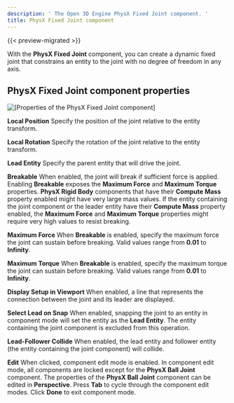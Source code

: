 ```yaml
---
description: ' The Open 3D Engine PhysX Fixed Joint component. '
title: PhysX Fixed Joint component
---
```


{{< preview-migrated >}}

With the **PhysX Fixed Joint** component, you can create a dynamic fixed joint that constrains an entity to the joint with no degree of freedom in any axis.

## PhysX Fixed Joint component properties 

![\[Properties of the PhysX Fixed Joint component\]](/images/user-guide/physx/physx/ui-physx-fixed-joint-component.png)

**Local Position**
Specify the position of the joint relative to the entity transform.

**Local Rotation**
Specify the rotation of the joint relative to the entity transform.

**Lead Entity**
Specify the parent entity that will drive the joint.

**Breakable**
When enabled, the joint will break if sufficient force is applied. Enabling **Breakable** exposes the **Maximum Force** and **Maximum Torque** properties.
**PhysX Rigid Body** components that have their **Compute Mass** property enabled might have very large mass values. If the entity containing the joint component or the leader entity have their **Compute Mass** property enabled, the **Maximum Force** and **Maximum Torque** properties might require very high values to resist breaking.

**Maximum Force**
When **Breakable** is enabled, specify the maximum force the joint can sustain before breaking. Valid values range from **0.01** to **Infinity**.

**Maximum Torque**
When **Breakable** is enabled, specify the maximum torque the joint can sustain before breaking. Valid values range from **0.01** to **Infinity**.

**Display Setup in Viewport**
When enabled, a line that represents the connection between the joint and its leader are displayed.

**Select Lead on Snap**
When enabled, snapping the joint to an entity in component mode will set the entity as the **Lead Entity**. The entity containing the joint component is excluded from this operation.

**Lead\-Follower Collide**
When enabled, the lead entity and follower entity (the entity containing the joint component) will collide.

**Edit**
When clicked, component edit mode is enabled. In component edit mode, all components are locked except for the **PhysX Ball Joint** component. The properties of the **PhysX Ball Joint** component can be edited in **Perspective**. Press **Tab** to cycle through the component edit modes. Click **Done** to exit component mode.
